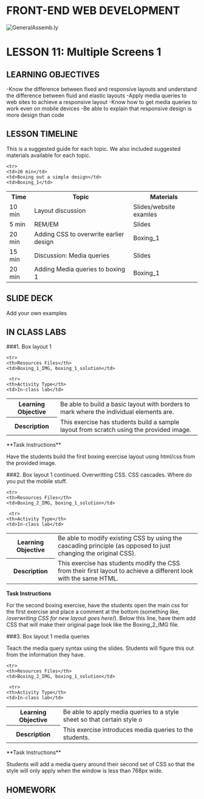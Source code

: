 FRONT-END WEB DEVELOPMENT
============================

![GeneralAssemb.ly](https://github.com/generalassembly/ga-ruby-on-rails-for-devs/raw/master/images/ga.png "GeneralAssemb.ly")


LESSON 11: Multiple Screens 1
========



LEARNING OBJECTIVES
--------

-Know the difference between fixed and responsive layouts and understand the difference between fluid and elastic layouts
-Apply media queries to web sites to achieve a responsive layout
-Know how to get media queries to work even on mobile devices
-Be able to explain that responsive design is more design than code
	
LESSON TIMELINE
--------

This is a suggested guide for each topic. We also included suggested materials available for each topic. 

<table>
  <tr>
    <th>Time</th>
    <th>Topic</th>
    <th>Materials</th>
  </tr>
<tr>
    <td>10 min </td>
    <td>Layout discussion</td>
    <td>Slides/website examles</td>
  </tr>
  
    <tr>
    <td>20 min</td>
    <td>Boxing out a simple design</td>
    <td>Boxing_1</td>
  </tr>

  
  
<tr>
    <td>5 min</td>
    <td>REM/EM</td>
    <td>Slides</td>
  </tr>
  
<tr>
    <td>20 min</td>
    <td>Adding CSS to overwrite earlier design</td>
    <td>Boxing_1</td>
  </tr>
<tr>
    <td>15 min</td>
    <td>Discussion: Media queries</td>
    <td>Slides</td>
  </tr>
<tr>
    <td>20 min</td>
    <td>Adding Media queries to boxing 1</td>
    <td>Boxing_1</td>
  </tr>
  
</table>


SLIDE DECK
--------
Add your own examples

IN CLASS LABS
--------

###1.	Box layout 1

<table>
  <tr>
    <th>Learning Objective</th>
    <td>Be able to build a basic layout with borders to mark where the individual elements are.</td>
  </tr>
  
    <tr>
    <th>Resources Files</th>
    <td>Boxing_1_IMG, boxing_1_solution</td>
  </tr>
  
 <tr>
    <th>Description</th>
    <td>This exercise has students build a sample layout from scratch using the provided image.</td>
  </tr>
  
     <tr>
    <th>Activity Type</th>
    <td>In-class lab</td>
  </tr>
  
</table>
**Task Instructions**

Have the students build the first boxing exercise layout using html/css from the provided image.

###2. Box layout 1 continued. Overwritting CSS. CSS cascades. Where do you put the mobile stuff.

<table>
  <tr>
    <th>Learning Objective</th>
    <td>Be able to modify existing CSS by using the cascading principle (as opposed to just changing the original CSS).</td>
  </tr>
  
    <tr>
    <th>Resources Files</th>
    <td>Boxing_2_IMG, boxing_1_solution</td>
  </tr>
  
 <tr>
    <th>Description</th>
    <td>This exercise has students modify the CSS from their first layout to achieve a different look with the same HTML.</td>
  </tr>
  
     <tr>
    <th>Activity Type</th>
    <td>In-class lab</td>
  </tr>
  
</table>

**Task Instructions**

For the second boxing exercise, have the students open the main css for the first exercise and place a comment at the bottom (something like, /*overwriting CSS for new layout goes here*/). Below this line, have them add CSS that will make their original page look like the Boxing_2_IMG file.

###3. Box layout 1 media queries

Teach the media query syntax using the slides. Students will figure this out from the information they have. 

<table>
  <tr>
    <th>Learning Objective</th>
    <td>Be able to apply media queries to a style sheet so that certain style o</td>
  </tr>
  
    <tr>
    <th>Resources Files</th>
    <td>Boxing_2_IMG, boxing_1_solution</td>
  </tr>
  
 <tr>
    <th>Description</th>
    <td>This exercise introduces media queries to the students.</td>
  </tr>
  
     <tr>
    <th>Activity Type</th>
    <td>In-class lab</td>
  </tr>
  
</table>
**Task Instructions**

Students will add a media query around their second set of CSS so that the style will only apply when the window is less than 768px wide.

HOMEWORK
--------


